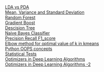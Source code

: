 [LDA vs PDA](https://www.youtube.com/watch?v=M4HpyJHPYBY) <br/>
[Mean, Variance and Standard Deviation](https://www.geeksforgeeks.org/mathematics-mean-variance-and-standard-deviation/)  <br/>
[Random Forest](https://www.youtube.com/watch?v=J4Wdy0Wc_xQ) <br/>
[Gradient Boost](https://www.youtube.com/watch?v=3CC4N4z3GJc) <br/>
[Descision Tree](https://www.youtube.com/watch?v=_L39rN6gz7Y) <br/>
[Naive Bayes Classifier](https://www.youtube.com/watch?v=O2L2Uv9pdDA) <br/>
[Precision Recall F1_score](https://medium.com/@mahesh.chavan1997/what-is-precision-recall-f1-score-b65b1965804c) <br/>
[Elbow method for optimal value of k in kmeans](https://www.geeksforgeeks.org/elbow-method-for-optimal-value-of-k-in-kmeans/) <br/>
[Python OOPS concepts](https://www.pythontutorial.net/python-oop/) <br/>
[Statistical Tests](https://www.youtube.com/watch?v=I10q6fjPxJ0) <br/>
[Optimizers in Deep Learning Algorithms](https://www.analyticsvidhya.com/blog/2021/10/a-comprehensive-guide-on-deep-learning-optimizers/) <br/>
[Optimizers in Deep Learning Algorithms -2](https://medium.com/analytics-vidhya/this-blog-post-aims-at-explaining-the-behavior-of-different-algorithms-for-optimizing-gradient-46159a97a8c1) <br/>


